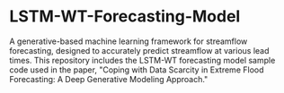 # LSTM-WT-Forecasting-Model
A generative-based machine learning framework for streamflow forecasting, designed to accurately predict streamflow at various lead times. This repository includes the LSTM-WT forecasting model sample code used in the paper, "Coping with Data Scarcity in Extreme Flood Forecasting: A Deep Generative Modeling Approach."
